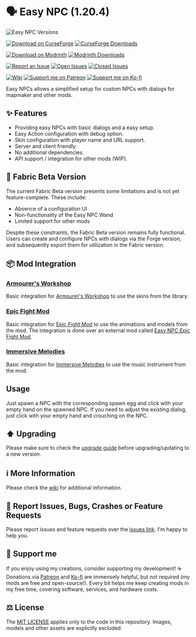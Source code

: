 # 🗣 Easy NPC (1.20.4)

![Easy NPC Versions](http://cf.way2muchnoise.eu/versions/Minecraft_559312_all.svg)

[![Download on CurseForge](http://cf.way2muchnoise.eu/title/559312.svg)](https://www.curseforge.com/minecraft/mc-mods/easy-npc)
[![CurseForge Downloads](http://cf.way2muchnoise.eu/full_559312_downloads.svg)](https://www.curseforge.com/minecraft/mc-mods/easy-npc)

[![Download on Modrinth](https://img.shields.io/badge/dynamic/json?labelColor=black&color=grey&label=&query=title&url=https://api.modrinth.com/v2/project/CgGEe1h3&style=flat&logo=modrinth)](https://modrinth.com/mod/easy-npc)
[![Modrinth Downloads](https://img.shields.io/badge/dynamic/json?labelColor=black&color=grey&label=&suffix=%20downloads&query=downloads&url=https://api.modrinth.com/v2/project/CgGEe1h3&style=flat&logo=modrinth)](https://modrinth.com/mod/easy-npc)

[![Report an Issue](https://img.shields.io/badge/dynamic/json?label=Report%20an%20Issue%20%2F%20Bug%20%2F%20Crash%20%2F%20Feature%20Request&labelColor=black&color=grey&query=title&url=https://api.modrinth.com/v2/project/CgGEe1h3&style=flat&logo=github)][issues]
[![Open Issues](https://img.shields.io/github/issues/MarkusBordihn/BOs-Easy-NPC?style=flat&logo=Github&color=red)](https://github.com/MarkusBordihn/BOs-Easy-NPC/issues?q=is%3Aopen+%21label%3Aenhancement)
[![Closed Issues](https://img.shields.io/github/issues-closed/MarkusBordihn/BOs-Easy-NPC?style=flat&logo=Github)](https://github.com/MarkusBordihn/BOs-Easy-NPC/issues?q=is%3Aclosed)

[![Wiki](https://img.shields.io/badge/dynamic/json?label=Wiki&labelColor=black&color=grey&query=title&url=https://api.modrinth.com/v2/project/CgGEe1h3&style=flat&logo=github)][wiki]
[![Support me on Patreon](https://img.shields.io/badge/Support_me_on_Patreon-!?labelColor=black&style=flat&logo=patreon)][patreon]
[![Support me on Ko-fi](https://img.shields.io/badge/Support_me_on_Ko--fi-!?labelColor=black&style=flat&logo=ko-fi)][ko-fi]

Easy NPCs allows a simplified setup for custom NPCs with dialogs for mapmaker and other mods.

## ✨ Features

- Providing easy NPCs with basic dialogs and a easy setup.
- Easy Action configuration with debug option.
- Skin configuration with player name and URL support.
- Server and client friendly.
- No additional dependencies.
- API support / integration for other mods (WIP).

## 🧪 Fabric Beta Version

The current Fabric Beta version presents some limitations and is not yet feature-complete.
These include:

- Absence of a configuration UI
- Non-functionality of the Easy NPC Wand
- Limited support for other mods

Despite these constraints, the Fabric Beta version remains fully functional. Users can create and
configure NPCs with dialogs via the Forge version, and subsequently export them for utilization in
the Fabric version.

## 📦 Mod Integration

### [Armourer's Workshop][armourers_workshop]

Basic integration for [Armourer's Workshop][armourers_workshop] to use the skins from the library.

### [Epic Fight Mod][epic_fight_mod]

Basic integration for [Epic Fight Mod][epic_fight_mod] to use the animations and
models from the mod.
The integration is done over an external mod
called [Easy NPC Epic Fight Mod][easy_npc_epic_fight_mod].

### [Immersive Melodies][immersive-melodies]

Basic integration for [Immersive Melodies][immersive-melodies] to use the music instrument from the
mod.

## Usage

Just spawn a NPC with the corresponding spawn egg and click with your empty hand on the spawned NPC.
If you need to adjust the existing dialog, just click with your empty hand and crouching on the NPC.

## ⬆️ Upgrading

Please make sure to check the [upgrade guide][upgrade_guide] before upgrading/updating to a new
version.

## ℹ️ More Information

Please check the [wiki][wiki] for additional information.

## 🐛 Report Issues, Bugs, Crashes or Feature Requests

Please report issues and feature requests over the [issues link][issues]. I'm happy to help you.

## 🫶 Support me

If you enjoy using my creations, consider supporting my development! ☕️
Donations via [Patreon][patreon] and [Ko-fi][ko-fi] are immensely helpful, but not required (my mods
are free and open-source!).
Every bit helps me keep creating mods in my free time, covering software, services, and hardware
costs.

## ⚖️ License

The [MIT LICENSE](LICENSE.md) applies only to the code in this repository.
Images, models and other assets are explicitly excluded.

[ko-fi]: https://ko-fi.com/Kaworru

[patreon]: https://www.patreon.com/Kaworru

[wiki]: https://github.com/MarkusBordihn/BOs-Easy-NPC/wiki

[upgrade_guide]: https://github.com/MarkusBordihn/BOs-Easy-NPC/wiki/Upgrading

[armourers_workshop]: https://www.curseforge.com/minecraft/mc-mods/armourers-workshop

[epic_fight_mod]: https://www.curseforge.com/minecraft/mc-mods/epic-fight-mod

[easy_npc_epic_fight_mod]: https://www.curseforge.com/minecraft/mc-mods/easy-npc-epic-fight

[immersive-melodies]: https://www.curseforge.com/minecraft/mc-mods/immersive-melodies

[issues]: https://github.com/MarkusBordihn/BOs-Easy-NPC/issues
